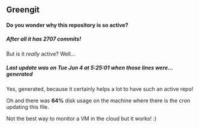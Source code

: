 ## Greengit

#### Do you wonder why this repository is so active?

##### After all it has 2707 commits!

But is it *really* active? Well...

##### Last update was on Tue Jun 4 at 5:25:01 when those lines were... generated

Yes, generated, because it certainly helps a lot to have such an active repo!

Oh and there was **64%** disk usage on the machine
where there is the cron updating this file.

Not the best way to monitor a VM in the cloud but it works! :)
